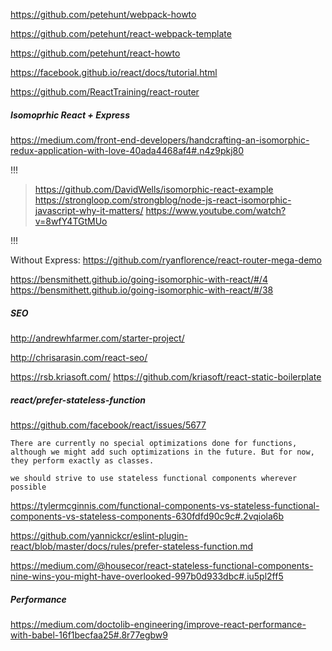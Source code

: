 https://github.com/petehunt/webpack-howto

https://github.com/petehunt/react-webpack-template

https://github.com/petehunt/react-howto

https://facebook.github.io/react/docs/tutorial.html

https://github.com/ReactTraining/react-router

##### Isomoprhic React + Express

https://medium.com/front-end-developers/handcrafting-an-isomorphic-redux-application-with-love-40ada4468af4#.n4z9pkj80


!!!

> https://github.com/DavidWells/isomorphic-react-example
> https://strongloop.com/strongblog/node-js-react-isomorphic-javascript-why-it-matters/
> https://www.youtube.com/watch?v=8wfY4TGtMUo

!!!

Without Express:
https://github.com/ryanflorence/react-router-mega-demo

https://bensmithett.github.io/going-isomorphic-with-react/#/4
https://bensmithett.github.io/going-isomorphic-with-react/#/38

##### SEO

http://andrewhfarmer.com/starter-project/

http://chrisarasin.com/react-seo/

https://rsb.kriasoft.com/
https://github.com/kriasoft/react-static-boilerplate

##### react/prefer-stateless-function

https://github.com/facebook/react/issues/5677

```
There are currently no special optimizations done for functions, although we might add such optimizations in the future. But for now, they perform exactly as classes.
```

```
we should strive to use stateless functional components wherever possible
```

https://tylermcginnis.com/functional-components-vs-stateless-functional-components-vs-stateless-components-630fdfd90c9c#.2vqiola6b

https://github.com/yannickcr/eslint-plugin-react/blob/master/docs/rules/prefer-stateless-function.md

https://medium.com/@housecor/react-stateless-functional-components-nine-wins-you-might-have-overlooked-997b0d933dbc#.iu5pl2ff5

##### Performance

https://medium.com/doctolib-engineering/improve-react-performance-with-babel-16f1becfaa25#.8r77egbw9
